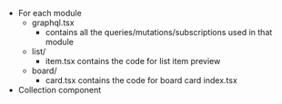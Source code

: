 * For each module
  * graphql.tsx 
    * contains all the queries/mutations/subscriptions used in that module
  * list/
    * item.tsx contains the code for list item preview
  * board/
    * card.tsx contains the code for board card
  index.tsx
* Collection component